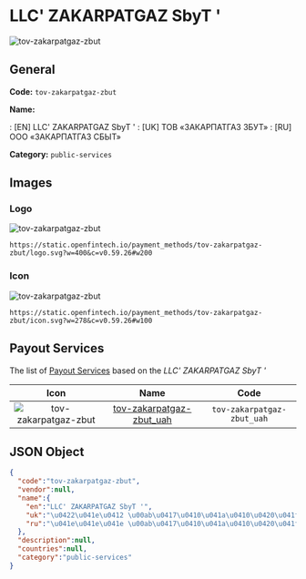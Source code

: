
# LLC' ZAKARPATGAZ SbyT ' 
![tov-zakarpatgaz-zbut](https://static.openfintech.io/payment_methods/tov-zakarpatgaz-zbut/logo.svg?w=400&c=v0.59.26#w200)  

## General 
**Code:** `tov-zakarpatgaz-zbut` 
 
**Name:** 
 
:	[EN] LLC' ZAKARPATGAZ SbyT ' 
:	[UK] ТОВ «ЗАКАРПАТГАЗ ЗБУТ» 
:	[RU] ООО «ЗАКАРПАТГАЗ СБЫТ» 
 
**Category:** `public-services` 
 

## Images 

### Logo 
![tov-zakarpatgaz-zbut](https://static.openfintech.io/payment_methods/tov-zakarpatgaz-zbut/logo.svg?w=400&c=v0.59.26#w200)  

```
https://static.openfintech.io/payment_methods/tov-zakarpatgaz-zbut/logo.svg?w=400&c=v0.59.26#w200
```  

### Icon 
![tov-zakarpatgaz-zbut](https://static.openfintech.io/payment_methods/tov-zakarpatgaz-zbut/icon.svg?w=278&c=v0.59.26#w100)  

```
https://static.openfintech.io/payment_methods/tov-zakarpatgaz-zbut/icon.svg?w=278&c=v0.59.26#w100
```  

## Payout Services 
 
The list of [Payout Services](/payout-services/) based on the _LLC' ZAKARPATGAZ SbyT '_ 

|Icon|Name|Code| 
|:---:|:---:|:---:| 
|![tov-zakarpatgaz-zbut](https://static.openfintech.io/payout_methods/tov-zakarpatgaz-zbut/icon.png?w=278&c=v0.59.26#w40) |[tov-zakarpatgaz-zbut_uah](/payout-services/tov-zakarpatgaz-zbut_uah/)|`tov-zakarpatgaz-zbut_uah`| 
 

## JSON Object 

```json
{
  "code":"tov-zakarpatgaz-zbut",
  "vendor":null,
  "name":{
    "en":"LLC' ZAKARPATGAZ SbyT '",
    "uk":"\u0422\u041e\u0412 \u00ab\u0417\u0410\u041a\u0410\u0420\u041f\u0410\u0422\u0413\u0410\u0417 \u0417\u0411\u0423\u0422\u00bb",
    "ru":"\u041e\u041e\u041e \u00ab\u0417\u0410\u041a\u0410\u0420\u041f\u0410\u0422\u0413\u0410\u0417 \u0421\u0411\u042b\u0422\u00bb"
  },
  "description":null,
  "countries":null,
  "category":"public-services"
}
```  
